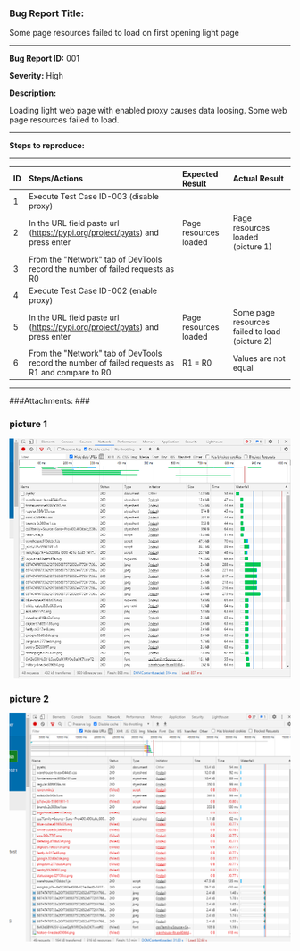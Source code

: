 ### Bug Report Title: ###

Some page resources failed to load on first opening light page								

---

**Bug Report ID:** 001

**Severity:** High


**Description:**

Loading light web page with enabled proxy causes data loosing. Some web page resources failed to load.

---

**Steps to reproduce:**

___


|      ID       | Steps/Actions |  Expected Result | Actual Result |
| :------------ |:--------------| :---------- | :-------------- |
|       1       | Execute Test Case ID-003 (disable proxy) |  |  |
|       2       | In the URL field paste url (https://pypi.org/project/pyats) and press enter | Page resources loaded | Page resources loaded (picture 1)|
|       3       | From the "Network" tab of DevTools record the number of failed requests as R0 | |  |
|       4       | Execute Test Case ID-002 (enable proxy) |  |  |
|       5       | In the URL field paste url (https://pypi.org/project/pyats) and press enter | Page resources loaded | Some page resources failed to load (picture 2) |
|       6       | From the "Network" tab of DevTools record the number of failed requests as R1 and compare to R0 | R1 = R0 | Values are not equal  |

---
###Attachments: ###
### picture 1 ###
![Attachments/img.png](Attachments/img.png)
### picture 2 ###
![img_2.png](Attachments/img_2.png)